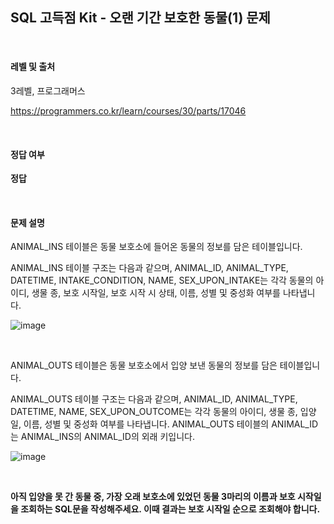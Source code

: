 ## **SQL 고득점 Kit - 오랜 기간 보호한 동물(1) 문제**


&nbsp;


#### 레벨 및 출처 
3레벨, 프로그래머스

https://programmers.co.kr/learn/courses/30/parts/17046


&nbsp;


#### 정답 여부
**정답**

&nbsp;

#### 문제 설명

ANIMAL_INS 테이블은 동물 보호소에 들어온 동물의 정보를 담은 테이블입니다. 

ANIMAL_INS 테이블 구조는 다음과 같으며, ANIMAL_ID, ANIMAL_TYPE, DATETIME, INTAKE_CONDITION, NAME, SEX_UPON_INTAKE는 각각 동물의 아이디, 생물 종, 보호 시작일, 보호 시작 시 상태, 이름, 성별 및 중성화 여부를 나타냅니다.

![image](https://user-images.githubusercontent.com/79372217/129712001-2c98eb2c-aa36-4ce4-8aab-3f2e29d79fc0.png)



&nbsp;

ANIMAL_OUTS 테이블은 동물 보호소에서 입양 보낸 동물의 정보를 담은 테이블입니다. 

ANIMAL_OUTS 테이블 구조는 다음과 같으며, ANIMAL_ID, ANIMAL_TYPE, DATETIME, NAME, SEX_UPON_OUTCOME는 각각 동물의 아이디, 생물 종, 입양일, 이름, 성별 및 중성화 여부를 나타냅니다. ANIMAL_OUTS 테이블의 ANIMAL_ID는 ANIMAL_INS의 ANIMAL_ID의 외래 키입니다.

![image](https://user-images.githubusercontent.com/79372217/129712084-9616d6f4-d5d9-499d-a9fe-5adf9dd1874b.png)


&nbsp;


**아직 입양을 못 간 동물 중, 가장 오래 보호소에 있었던 동물 3마리의 이름과 보호 시작일을 조회하는 SQL문을 작성해주세요. 이때 결과는 보호 시작일 순으로 조회해야 합니다.**


&nbsp;

